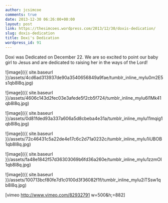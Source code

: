 ```yaml
---
author: jcsimcoe
comments: true
date: 2013-12-30 06:26:00+00:00
layout: post
link: https://thesimcoes.wordpress.com/2013/12/30/doxis-dedication/
slug: doxis-dedication
title: Doxi's Dedication
wordpress_id: 91
---
```


Doxi was Dedicated on December 22. We are so excited to point our baby girl to Jesus and are dedicated to raising her in the ways of the Lord!




![image]({{ site.baseurl }}/assets/4cd6ad313937de90a3540656849a9fae/tumblr_inline_mylu0m2E5s1qb8l8q.jpg)




![image]({{ site.baseurl }}/assets/4606c143d2fec03e3afede5f2cb5f724/tumblr_inline_mylu6l1Mk41qb8l8q.jpg)





![image]({{ site.baseurl }}/assets/0d81fded93a337a606a5d8cbeba4e31a/tumblr_inline_mylu11mqig1qb8l8q.jpg)




![image]({{ site.baseurl }}/assets/72c46431c5a22de4e17c6c2d71a0232c/tumblr_inline_mylu1iUBOB1qb8l8q.jpg)




![image]({{ site.baseurl }}/assets/fa48e1842f57d36303069b6fd36a260e/tumblr_inline_mylu1zzmOI1qb8l8q.jpg)




![image]({{ site.baseurl }}/assets/100713bcf80fe7d1c0100d3f36082f1f/tumblr_inline_mylu2iTSsw1qb8l8q.jpg)




[vimeo http://www.vimeo.com/82932791 w=500&h;=882]
